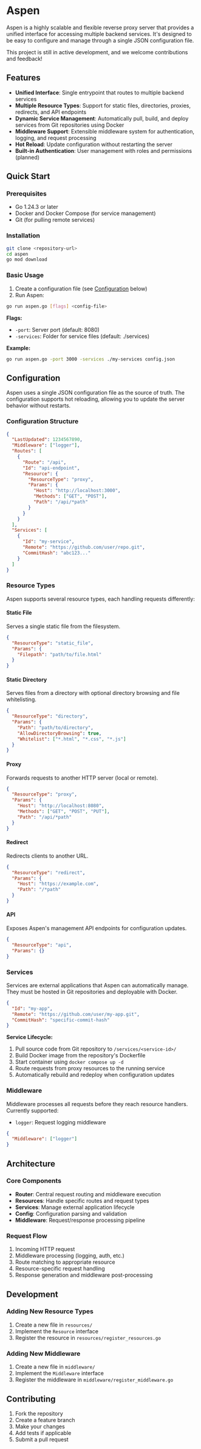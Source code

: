 # Aspen

Aspen is a highly scalable and flexible reverse proxy server that provides a unified interface for accessing multiple backend services. It's designed to be easy to configure and manage through a single JSON configuration file.

This project is still in active development, and we welcome contributions and feedback!

## Features

- **Unified Interface**: Single entrypoint that routes to multiple backend services
- **Multiple Resource Types**: Support for static files, directories, proxies, redirects, and API endpoints
- **Dynamic Service Management**: Automatically pull, build, and deploy services from Git repositories using Docker
- **Middleware Support**: Extensible middleware system for authentication, logging, and request processing
- **Hot Reload**: Update configuration without restarting the server
- **Built-in Authentication**: User management with roles and permissions (planned)

## Quick Start

### Prerequisites

- Go 1.24.3 or later
- Docker and Docker Compose (for service management)
- Git (for pulling remote services)

### Installation

```bash
git clone <repository-url>
cd aspen
go mod download
```

### Basic Usage

1. Create a configuration file (see [Configuration](#configuration) below)
2. Run Aspen:

```bash
go run aspen.go [flags] <config-file>
```

**Flags:**
- `-port`: Server port (default: 8080)
- `-services`: Folder for service files (default: ./services)

**Example:**
```bash
go run aspen.go -port 3000 -services ./my-services config.json
```

## Configuration

Aspen uses a single JSON configuration file as the source of truth. The configuration supports hot reloading, allowing you to update the server behavior without restarts.

### Configuration Structure

```json
{
  "LastUpdated": 1234567890,
  "Middleware": ["logger"],
  "Routes": [
    {
      "Route": "/api",
      "Id": "api-endpoint",
      "Resource": {
        "ResourceType": "proxy",
        "Params": {
          "Host": "http://localhost:3000",
          "Methods": ["GET", "POST"],
          "Path": "/api/*path"
        }
      }
    }
  ],
  "Services": [
    {
      "Id": "my-service",
      "Remote": "https://github.com/user/repo.git",
      "CommitHash": "abc123..."
    }
  ]
}
```

### Resource Types

Aspen supports several resource types, each handling requests differently:

#### Static File
Serves a single static file from the filesystem.

```json
{
  "ResourceType": "static_file",
  "Params": {
    "Filepath": "path/to/file.html"
  }
}
```

#### Static Directory
Serves files from a directory with optional directory browsing and file whitelisting.

```json
{
  "ResourceType": "directory",
  "Params": {
    "Path": "path/to/directory",
    "AllowDirectoryBrowsing": true,
    "Whitelist": ["*.html", "*.css", "*.js"]
  }
}
```

#### Proxy
Forwards requests to another HTTP server (local or remote).

```json
{
  "ResourceType": "proxy",
  "Params": {
    "Host": "http://localhost:8080",
    "Methods": ["GET", "POST", "PUT"],
    "Path": "/api/*path"
  }
}
```

#### Redirect
Redirects clients to another URL.

```json
{
  "ResourceType": "redirect",
  "Params": {
    "Host": "https://example.com",
    "Path": "/*path"
  }
}
```

#### API
Exposes Aspen's management API endpoints for configuration updates.

```json
{
  "ResourceType": "api",
  "Params": {}
}
```

### Services

Services are external applications that Aspen can automatically manage. They must be hosted in Git repositories and deployable with Docker.

```json
{
  "Id": "my-app",
  "Remote": "https://github.com/user/my-app.git",
  "CommitHash": "specific-commit-hash"
}
```

**Service Lifecycle:**
1. Pull source code from Git repository to `/services/<service-id>/`
2. Build Docker image from the repository's Dockerfile
3. Start container using `docker compose up -d`
4. Route requests from proxy resources to the running service
5. Automatically rebuild and redeploy when configuration updates

### Middleware

Middleware processes all requests before they reach resource handlers. Currently supported:

- `logger`: Request logging middleware

```json
{
  "Middleware": ["logger"]
}
```

## Architecture

### Core Components

- **Router**: Central request routing and middleware execution
- **Resources**: Handle specific routes and request types
- **Services**: Manage external application lifecycle
- **Config**: Configuration parsing and validation
- **Middleware**: Request/response processing pipeline

### Request Flow

1. Incoming HTTP request
2. Middleware processing (logging, auth, etc.)
3. Route matching to appropriate resource
4. Resource-specific request handling
5. Response generation and middleware post-processing

## Development

### Adding New Resource Types

1. Create a new file in `resources/`
2. Implement the `Resource` interface
3. Register the resource in `resources/register_resources.go`

### Adding New Middleware

1. Create a new file in `middleware/`
2. Implement the `Middleware` interface
3. Register the middleware in `middleware/register_middleware.go`

## Contributing

1. Fork the repository
2. Create a feature branch
3. Make your changes
4. Add tests if applicable
5. Submit a pull request
